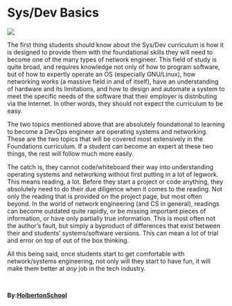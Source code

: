<h1>Sys/Dev Basics</h1>
<img src="https://www.v2c2.at/wp-content/uploads/2021/01/devopslil.jpg">
<p>The first thing students should know about the Sys/Dev curriculum is how it is designed to provide them with the foundational skills they will need to become one of the many types of network engineer. This field of study is quite broad, and requires knowledge not only of how to program software, but of how to expertly operate an OS (especially GNU/Linux), how networking works (a massive field in and of itself), have an understanding of hardware and its limitations, and how to design and automate a system to meet the specific needs of the software that their employer is distributing via the Internet. In other words, they should not expect the curriculum to be easy.</p>
<p>The two topics mentioned above that are absolutely foundational to learning to become a DevOps engineer<a href="https://students-support.hbtn.io/hc/en-us/articles/360023882914-SysAdmin-DevOps-Foundations#h_3f8396da-e6c4-4922-baf0-0e7312fe50fe" target="_self"></a> are operating systems and networking. These are the two topics that will be covered most extensively in the Foundations curriculum. If a student can become an expert at these two things, the rest will follow much more easily.&nbsp;</p>
<p>The catch is, they cannot code/whiteboard their way into understanding operating systems and networking without first putting in a lot of legwork. This means reading, a lot. Before they start a project or code anything, they absolutely need to do their due diligence when it comes to the reading. Not only the reading that is provided on the project page, but most often beyond. In the world of network engineering (and CS in general), readings can become outdated quite rapidly, or be missing important pieces of information, or have only partially true information. This is most often not the author&rsquo;s fault, but simply a byproduct of differences that exist between their and students&rsquo; systems/software versions. This can mean a lot of trial and error on top of out of the box thinking.</p>
<p>All this being said, once students start to get comfortable with network/systems engineering, not only will they start to have fun, it will make them better at&nbsp;<em>any</em> job in the tech industry.</p>
<br>
<p><b></i>By:<a href="https://www.holbertonschool.com/" target="_blank">HolbertonSchool</a></i></b></p>
